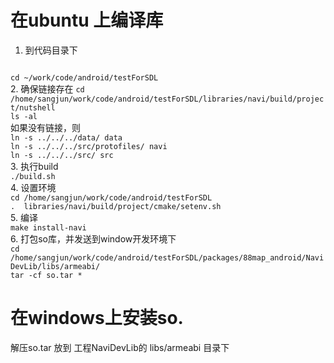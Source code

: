 # 在ubuntu 上编译库  
1. 到代码目录下
<code>
cd ~/work/code/android/testForSDL
</code>
2. 确保链接存在
<code>cd /home/sangjun/work/code/android/testForSDL/libraries/navi/build/project/nutshell  
ls -al
</code>  
如果没有链接，则  
<code>
ln -s ../../../data/ data  
ln -s ../../../src/protofiles/ navi  
ln -s ../../../src/ src  
</code>
3. 执行build  
<code>
./build.sh 
</code>
4. 设置环境  
<code>
cd /home/sangjun/work/code/android/testForSDL  
.  libraries/navi/build/project/cmake/setenv.sh
</code>
5. 编译  
<code>
make install-navi
</code>
6. 打包so库，并发送到window开发环境下
<code>
cd /home/sangjun/work/code/android/testForSDL/packages/88map_android/NaviDevLib/libs/armeabi/  
tar -cf so.tar *
</code>

# 在windows上安装so.  
解压so.tar
放到 工程NaviDevLib的 libs/armeabi 目录下
